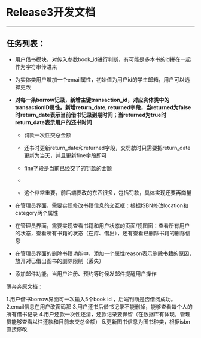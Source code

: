 # Release3开发文档

----

## 任务列表：

+ 用户借书模块，对传入参数book_id进行判断，有可能是多本书的id拼在一起作为字符串传进来

+ 为实体类用户增加一个email属性，初始值为用户id的学生邮箱，用户可以选择更改

+ **对每一条borrow记录，新增主键transaction_id，对应实体类中的transactionID属性。新增return_date, returned字段，当returned为false时return_date表示当前借书记录到期时间；当returned为true时return_date表示用户的还书时间**

  + 罚款一次性交总金额
  + 还书时更新return_date和returned字段，交罚款时只需要把return_date更新为当天，并且更新fine字段即可
  + fine字段是当前已经交了的罚款的金额
  + 

  + 这个非常重要，前后端要改的东西很多，包括罚款，具体实现还要再商量

+ 在管理员界面，需要实现修改书籍信息的交互框：根据ISBN修改location和category两个属性

+ 在管理员界面，需要实现查看书籍和用户状态的页面/视图窗：查看所有用户的状态，查看所有书籍的状态（在库、借出），还有查看已删除书籍的删除信息

+ 在管理员界面的删除书籍功能中，添加一个属性reason表示删除书籍的原因，放开对已借出图书的删除限制（丢失）

+ 添加邮件功能，当用户注册、预约等时候发邮件提醒用户操作







薄奔奔原文档：

1.用户借书borrow界面可一次输入5个book id ，后端判断是否借阅成功。
2.email信息在用户改密码那
3.用户还书后借书记录不能删掉，能够查看每个人的所有借书记录
4.用户还款一次性还清，还款记录要保留（在数据库有体现，管理员能够查看以往还款和目前未交总金额）
5.更新图书信息为图书种类，根据isbn直接修改

